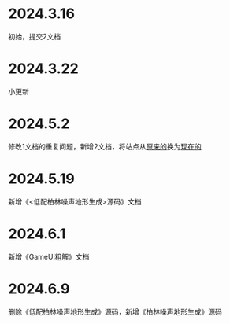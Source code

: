 # 2024.3.16

初始，提交2文档

# 2024.3.22

小更新

# 2024.5.2

修改1文档的重复问题，新增2文档，将站点从[原来的](https://newazkbbys.github.io/Dao3DocsPro)换为[现在的](https://azkbbys.github.io/Dao3DocsPro)

# 2024.5.19

新增《<低配柏林噪声地形生成>源码》文档

# 2024.6.1

新增《GameUi粗解》文档

# 2024.6.9

删除《低配柏林噪声地形生成》源码，新增《柏林噪声地形生成》源码
